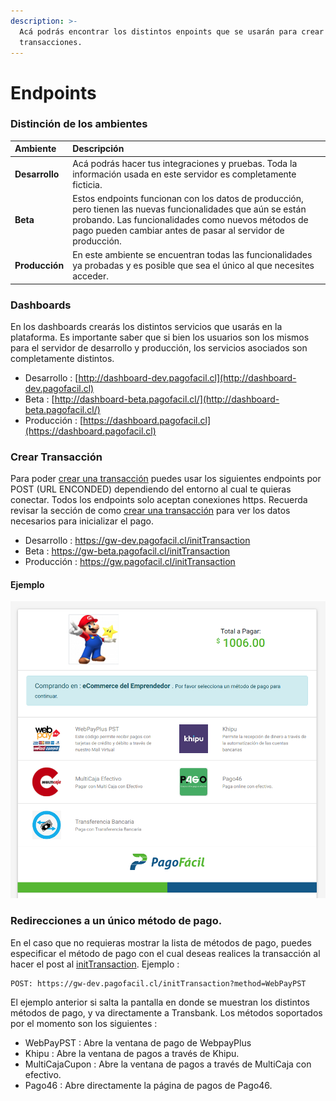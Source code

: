 ```yaml
---
description: >-
  Acá podrás encontrar los distintos enpoints que se usarán para crear las
  transacciones.
---
```


# Endpoints

### Distinción de los ambientes

| **Ambiente** | **Descripción** |
| :--- | :--- |
| **Desarrollo** | Acá podrás hacer tus integraciones y pruebas. Toda la información usada en este servidor es completamente ficticia. |
| **Beta** | Estos endpoints funcionan con los datos de producción, pero tienen las nuevas funcionalidades que aún se están probando. Las funcionalidades como nuevos métodos de pago pueden cambiar antes de pasar al servidor de producción. |
| **Producción** | En este ambiente se encuentran todas las funcionalidades ya probadas y es posible que sea el único al que necesites acceder. |

### Dashboards

En los dashboards crearás los distintos servicios que usarás en la plataforma. Es importante saber que si bien los usuarios son los mismos para el servidor de desarrollo y producción, los servicios asociados son completamente distintos.

* Desarrollo : [http://dashboard-dev.pagofacil.cl](http://dashboard-dev.pagofacil.cl)
* Beta : [http://dashboard-beta.pagofacil.cl/](http://dashboard-beta.pagofacil.cl/)
* Producción : [https://dashboard.pagofacil.cl](https://dashboard.pagofacil.cl)

### Crear Transacción

Para poder [crear una transacción](crear-una-transaccion.md#post-inittransaction) puedes usar los siguientes endpoints por POST \(URL ENCONDED\) dependiendo del entorno al cual te quieras conectar. Todos los endpoints solo aceptan conexiones https. Recuerda revisar la sección de como [crear una transacción](crear-una-transaccion.md) para ver los datos necesarios para inicializar el pago.

* Desarrollo : https://gw-dev.pagofacil.cl/initTransaction
* Beta : https://gw-beta.pagofacil.cl/initTransaction
* Producción : https://gw.pagofacil.cl/initTransaction

#### Ejemplo 

![Ejemplo de un comercio usando Pago F&#xE1;cil](.gitbook/assets/screenshot-from-2018-09-15-10-02-36.png)

### Redirecciones a un único método de pago.

En el caso que no requieras mostrar la lista de métodos de pago, puedes especificar el método de pago con el cual deseas realices la transacción al hacer el post al [initTransaction](crear-una-transaccion.md).   Ejemplo : 

```http
POST: https://gw-dev.pagofacil.cl/initTransaction?method=WebPayPST
```

El ejemplo anterior si salta la pantalla en donde se muestran los distintos métodos de pago, y va directamente a Transbank. Los métodos soportados por el momento son los siguientes : 

* WebPayPST : Abre la ventana de pago de WebpayPlus
* Khipu : Abre la ventana de pagos a través de Khipu.
* MultiCajaCupon : Abre la ventana de pagos a través de MultiCaja con efectivo.
* Pago46 : Abre directamente la página de pagos de Pago46.

